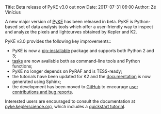 Title: Beta release of PyKE v3.0 out now
Date: 2017-07-31 06:00
Author: Zé Vinícius

A new major version of [PyKE](http://pyke.keplerscience.org) has been released in beta. PyKE is Python-based set of data analysis tools which offer a user-friendly way to inspect and analyze the pixels and lightcurves obtained by Kepler and K2.

PyKE v3.0 provides the following key improvements::

* PyKE is now a [pip-installable](http://pyke.keplerscience.org/en/latest/install.html#installation) package and supports both Python 2 and 3;
* [tasks](http://pyke.keplerscience.org/en/latest/overview.html#tasks) are now available both as command-line tools and Python functions;
* PyKE no longer depends on PyRAF and is TESS-ready;
* the tutorials have been updated for K2 and the [documentation](http://pyke.keplerscience.org) is now generated using Sphinx;
* the development has been moved to [GitHub](https://github.com/KeplerGO/PyKE) to encourage [user contributions and bug reports](http://pyke.keplerscience.org/en/latest/contributing.html#contributing).

Interested users are encouraged to consult the documentation at [pyke.keplerscience.org](http://pyke.keplerscience.org), which includes a [quickstart tutorial](http://pyke.keplerscience.org/en/latest/quickstart.html).
